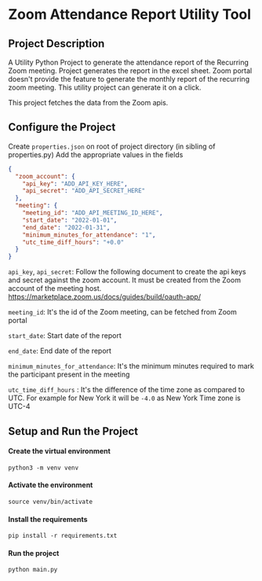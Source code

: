 # Zoom Attendance Report Utility Tool

## Project Description

A Utility Python Project to generate the attendance report of the Recurring Zoom meeting.
Project generates the report in the excel sheet.
Zoom portal doesn't provide the feature to generate the monthly report of the recurring zoom meeting.
This utility project can generate it on a click.

This project fetches the data from the Zoom apis.


## Configure the Project
Create `properties.json` on root of project directory (in sibling of properties.py)
Add the appropriate values in the fields

```json
{
  "zoom_account": {
    "api_key": "ADD_API_KEY_HERE",
    "api_secret": "ADD_API_SECRET_HERE"
  },
  "meeting": {
    "meeting_id": "ADD_API_MEETING_ID_HERE",
    "start_date": "2022-01-01",
    "end_date": "2022-01-31",
    "minimum_minutes_for_attendance": "1",
    "utc_time_diff_hours": "+0.0"
  }
}
```
`api_key`, `api_secret`:
Follow the following document to create the api keys and secret against the zoom account.
It must be created from the Zoom account of the meeting host.
https://marketplace.zoom.us/docs/guides/build/oauth-app/

`meeting_id`: It's the id of the Zoom meeting, can be fetched from Zoom portal

`start_date`: Start date of the report

`end_date`: End date of the report

`minimum_minutes_for_attendance`: It's the minimum minutes required to mark the participant present in the meeting

`utc_time_diff_hours` : It's the difference of the time zone as compared to UTC. For example for New York it will be `-4.0` as New York Time zone is UTC-4

## Setup and Run the Project

#### Create the virtual environment
`python3 -m venv venv`

#### Activate the environment
`source venv/bin/activate`

#### Install the requirements
`pip install -r requirements.txt`

#### Run the project
`python main.py`
